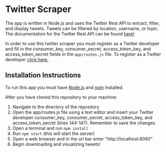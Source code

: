 # Twitter Scraper

The app is written in Node.js and uses the Twitter Rest API to extract, filter, and display tweets. Tweets can be filtered by location, username, or topic. The documentation for the Twitter Rest API can be found [here!](https://dev.twitter.com/rest/public)

In order to use this twitter scraper you must register as a Twitter developer and fill in the consumer_key, consumer_secret, access_token_key, and access_token_secret fields in the `app/routes.js` file. To register as a Twitter developer [click here.](https://dev.twitter.com/index)

## Installation Instructions

To run this app you must have [Node.js](https://nodejs.org/en/download/) and [npm](https://www.npmjs.com/get-npm) installed. 

After you have cloned this repository to your machine:

1.  Navigate to the directory of the repository
2.  Open the app/routes.js file using a text editor and insert your Twitter developer consumer_key, consumer_secret, access_token_key, and access_token_secret (lines 144-147). Remember to save the changes.
2.  Open a terminal and run `npm install`
3.  Run `npm start` (this will start the server)
4.  Open a web browser and in the url bar enter "http://localhost:8080"
5.  Begin downloading and visualizing tweets!
